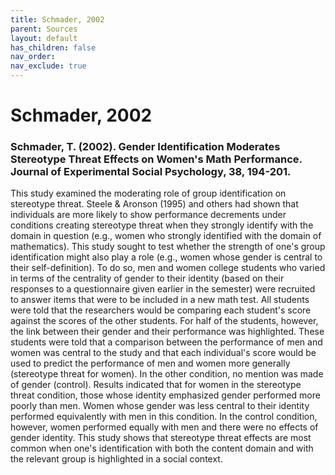 ```yaml
---
title: Schmader, 2002
parent: Sources
layout: default
has_children: false
nav_order: 
nav_exclude: true
---
```


# Schmader, 2002

### Schmader, T. (2002). Gender Identification Moderates Stereotype Threat Effects on Women's Math Performance. Journal of Experimental Social Psychology, 38, 194-201.

This study examined the moderating role of group identification on stereotype threat. Steele & Aronson (1995) and others had shown that individuals are more likely to show performance decrements under conditions creating stereotype threat when they strongly identify with the domain in question (e.g., women who strongly identified with the domain of mathematics). This study sought to test whether the strength of one's group identification might also play a role (e.g., women whose gender is central to their self-definition). To do so, men and women college students who varied in terms of the centrality of gender to their identity (based on their responses to a questionnaire given earlier in the semester) were recruited to answer items that were to be included in a new math test. All students were told that the researchers would be comparing each student's score against the scores of the other students. For half of the students, however, the link between their gender and their performance was highlighted. These students were told that a comparison between the performance of men and women was central to the study and that each individual's score would be used to predict the performance of men and women more generally (stereotype threat for women). In the other condition, no mention was made of gender (control). Results indicated that for women in the stereotype threat condition, those whose identity emphasized gender performed more poorly than men. Women whose gender was less central to their identity performed equivalently with men in this condition. In the control condition, however, women performed equally with men and there were no effects of gender identity. This study shows that stereotype threat effects are most common when one's identification with both the content domain and with the relevant group is highlighted in a social context.
